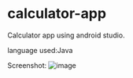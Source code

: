 # calculator-app
Calculator app using android studio.





language used:Java





Screenshot:
![image](https://user-images.githubusercontent.com/62065133/179800606-1cd3ff84-e52a-4b89-8bf6-a5a3969f063d.png)
